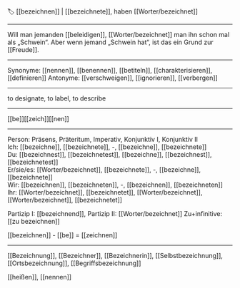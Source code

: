 🏷️ [[bezeichnen]] | [[bezeichnete]], haben [[Worter/bezeichnet]]

---
Will man jemanden [[beleidigen]], [[Worter/bezeichnet]] man ihn schon mal als „Schwein“. Aber wenn jemand „Schwein hat“, ist das ein Grund zur [[Freude]].

---
Synonyme: [[nennen]], [[benennen]], [[betiteln]], [[charakterisieren]], [[definieren]]
Antonyme: [[verschweigen]], [[ignorieren]], [[verbergen]]

---
to designate, to label, to describe

---
[[be]][[zeich]][[nen]]
   

---

Person: Präsens, Präteritum, Imperativ, Konjunktiv I, Konjunktiv II  
Ich: [[bezeichne]], [[bezeichnete]], -, [[bezeichne]], [[bezeichnete]]  
Du: [[bezeichnest]], [[bezeichnetest]], [[bezeichne]], [[bezeichnest]], [[bezeichnetest]]  
Er/sie/es: [[Worter/bezeichnet]], [[bezeichnete]], -, [[bezeichne]], [[bezeichnete]]  
Wir: [[bezeichnen]], [[bezeichneten]], -, [[bezeichnen]], [[bezeichneten]]  
Ihr: [[Worter/bezeichnet]], [[bezeichnetet]], [[Worter/bezeichnet]], [[Worter/bezeichnet]], [[bezeichnetet]]  

Partizip I: [[bezeichnend]], 
Partizip II: [[Worter/bezeichnet]]
Zu+infinitive: [[zu bezeichnen]]

[[bezeichnen]] - [[be]] = [[zeichnen]]

---
[[Bezeichnung]], [[Bezeichner]], [[Bezeichnerin]], [[Selbstbezeichnung]], [[Ortsbezeichnung]], [[Begriffsbezeichnung]]

[[heißen]], [[nennen]]

